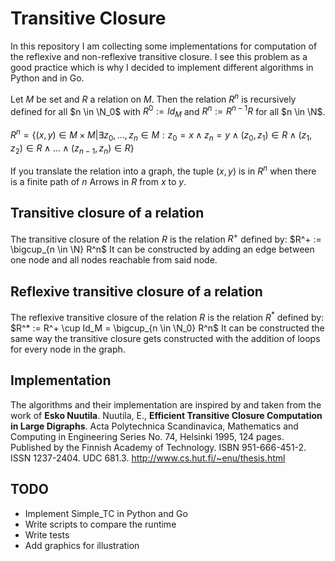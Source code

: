 # Transitive Closure
In this repository I am collecting some implementations for computation of the reflexive and non-reflexive transitive closure. I see this problem as a good practice which is why I decided to implement different algorithms in Python and in Go.

Let $M$ be set and $R$ a relation on $M$. Then the relation $R^n$ is recursively defined for all $n \in \N_0$ with $R^0 := Id_M$ and $R^n := R^{n-1}R$ for all $n \in \N$.

$R^n = \{(x,y) \in M \times M | \exists z_0,\dots,z_n \in M: z_0 = x \land z_n = y \land (z_0,z_1) \in R \land (z_1,z_2) \in R \land \dots \land (z_{n-1},z_n) \in R\}$

If you translate the relation into a graph, the tuple $(x,y)$ is in $R^n$ when there is a finite path of $n$ Arrows in $R$ from $x$ to $y$.

## Transitive closure of a relation
The transitive closure of the relation $R$ is the relation $R^+$ defined by: $R^+ := \bigcup_{n \in \N} R^n$
It can be constructed by adding an edge between one node and all nodes reachable from said node.

## Reflexive transitive closure of a relation
The reflexive transitive closure of the relation $R$ is the relation $R^*$ defined by: $R^* := R^+ \cup Id_M = \bigcup_{n \in \N_0} R^n$
It can be constructed the same way the transitive closure gets constructed with the addition of loops for every node in the graph.

## Implementation
The algorithms and their implementation are inspired by and taken from the work of **Esko Nuutila**.
Nuutila, E., **Efficient Transitive Closure Computation in Large Digraphs**. Acta Polytechnica Scandinavica, Mathematics and Computing in Engineering Series No. 74, Helsinki 1995, 124 pages. Published by the Finnish Academy of Technology. ISBN 951-666-451-2. ISSN 1237-2404. UDC 681.3.
http://www.cs.hut.fi/~enu/thesis.html

## TODO
- Implement Simple_TC in Python and Go
- Write scripts to compare the runtime
- Write tests
- Add graphics for illustration
